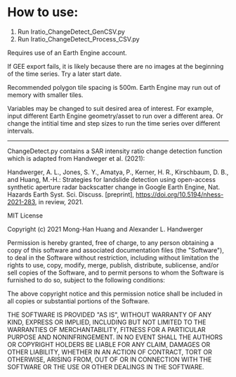 # How to use:

1) Run Iratio_ChangeDetect_GenCSV.py
2) Run Iratio_ChangeDetect_Process_CSV.py

Requires use of an Earth Engine account.

If GEE export fails, it is likely because there are no images at the beginning of the time series. Try a later start date.

Recommended polygon tile spacing is 500m. Earth Engine may run out of memory with smaller tiles.

Variables may be changed to suit desired area of interest. For example, input different Earth Engine geometry/asset to run over a different area. Or change the intitial time and step sizes to run the time series over different intervals.

***********
ChangeDetect.py  contains a SAR intensity ratio change detection function which is adapted from Handweger et al. (2021):

Handwerger, A. L., Jones, S. Y., Amatya, P., Kerner, H. R., Kirschbaum, D. B., and Huang, M.-H.: Strategies for landslide detection using open-access synthetic aperture radar backscatter change in Google Earth Engine, Nat. Hazards Earth Syst. Sci. Discuss. [preprint], https://doi.org/10.5194/nhess-2021-283, in review, 2021.

MIT License

Copyright (c) 2021 Mong-Han Huang and Alexander L. Handwerger

Permission is hereby granted, free of charge, to any person obtaining a copy
of this software and associated documentation files (the "Software"), to deal
in the Software without restriction, including without limitation the rights
to use, copy, modify, merge, publish, distribute, sublicense, and/or sell
copies of the Software, and to permit persons to whom the Software is
furnished to do so, subject to the following conditions:

The above copyright notice and this permission notice shall be included in all
copies or substantial portions of the Software.

THE SOFTWARE IS PROVIDED "AS IS", WITHOUT WARRANTY OF ANY KIND, EXPRESS OR
IMPLIED, INCLUDING BUT NOT LIMITED TO THE WARRANTIES OF MERCHANTABILITY,
FITNESS FOR A PARTICULAR PURPOSE AND NONINFRINGEMENT. IN NO EVENT SHALL THE
AUTHORS OR COPYRIGHT HOLDERS BE LIABLE FOR ANY CLAIM, DAMAGES OR OTHER
LIABILITY, WHETHER IN AN ACTION OF CONTRACT, TORT OR OTHERWISE, ARISING FROM,
OUT OF OR IN CONNECTION WITH THE SOFTWARE OR THE USE OR OTHER DEALINGS IN THE
SOFTWARE.
